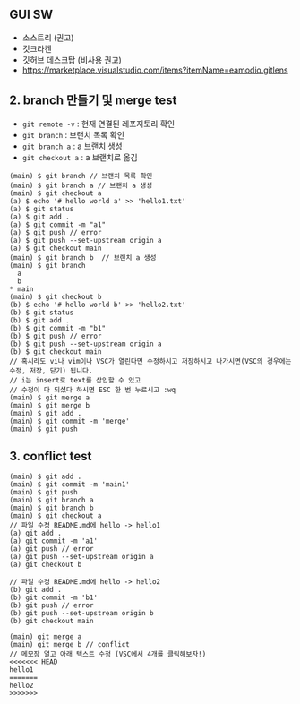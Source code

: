 ## GUI SW
- 소스트리 (권고)
- 깃크라켄
- 깃허브 데스크탑 (비사용 권고)
- https://marketplace.visualstudio.com/items?itemName=eamodio.gitlens

## 2. branch 만들기 및 merge test
- `git remote -v` : 현재 연결된 레포지토리 확인
- `git branch` : 브랜치 목록 확인
- `git branch a` : a 브랜치 생성
- `git checkout a` : a 브랜치로 옮김

```shell
(main) $ git branch // 브랜치 목록 확인
(main) $ git branch a // 브랜치 a 생성
(main) $ git checkout a
(a) $ echo '# hello world a' >> 'hello1.txt'
(a) $ git status
(a) $ git add .
(a) $ git commit -m "a1"
(a) $ git push // error
(a) $ git push --set-upstream origin a
(a) $ git checkout main
(main) $ git branch b  // 브랜치 a 생성
(main) $ git branch
  a
  b
* main
(main) $ git checkout b
(b) $ echo '# hello world b' >> 'hello2.txt'
(b) $ git status
(b) $ git add .
(b) $ git commit -m "b1"
(b) $ git push // error
(b) $ git push --set-upstream origin a
(b) $ git checkout main
// 혹시라도 vi나 vim이나 VSC가 열린다면 수정하시고 저장하시고 나가시면(VSC의 경우에는 수정, 저장, 닫기) 됩니다.
// i는 insert로 text를 삽입할 수 있고
// 수정이 다 되셨다 하시면 ESC 한 번 누르시고 :wq
(main) $ git merge a
(main) $ git merge b
(main) $ git add .
(main) $ git commit -m 'merge'
(main) $ git push
```

## 3. conflict test
```shell
(main) $ git add .
(main) $ git commit -m 'main1'
(main) $ git push
(main) $ git branch a
(main) $ git branch b
(main) $ git checkout a
// 파일 수정 README.md에 hello -> hello1
(a) git add .
(a) git commit -m 'a1'
(a) git push // error
(a) git push --set-upstream origin a
(a) git checkout b

// 파일 수정 README.md에 hello -> hello2
(b) git add .
(b) git commit -m 'b1'
(b) git push // error
(b) git push --set-upstream origin b
(b) git checkout main

(main) git merge a
(main) git merge b // conflict
// 메모장 열고 아래 텍스트 수정 (VSC에서 4개를 클릭해보자!)
<<<<<<< HEAD
hello1
=======
hello2
>>>>>>> 
```
